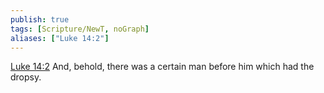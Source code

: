 ```yaml
---
publish: true
tags: [Scripture/NewT, noGraph]
aliases: ["Luke 14:2"]
---
```

[Luke 14:2](https://churchofjesuschrist.org/study/scriptures/nt/luke/14?lang=eng&id=p2#p2) And, behold, there was a certain man before him which had the dropsy.
